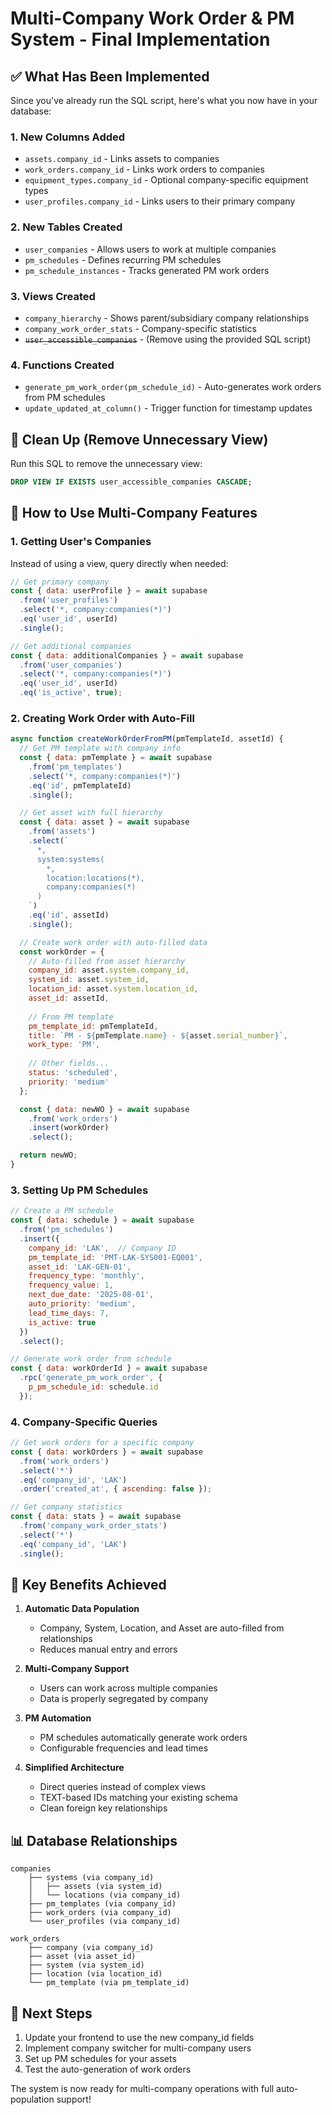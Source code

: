 # Multi-Company Work Order & PM System - Final Implementation

## ✅ What Has Been Implemented

Since you've already run the SQL script, here's what you now have in your database:

### 1. **New Columns Added**
- `assets.company_id` - Links assets to companies
- `work_orders.company_id` - Links work orders to companies  
- `equipment_types.company_id` - Optional company-specific equipment types
- `user_profiles.company_id` - Links users to their primary company

### 2. **New Tables Created**
- `user_companies` - Allows users to work at multiple companies
- `pm_schedules` - Defines recurring PM schedules
- `pm_schedule_instances` - Tracks generated PM work orders

### 3. **Views Created**
- `company_hierarchy` - Shows parent/subsidiary company relationships
- `company_work_order_stats` - Company-specific statistics
- ~~`user_accessible_companies`~~ - (Remove using the provided SQL script)

### 4. **Functions Created**
- `generate_pm_work_order(pm_schedule_id)` - Auto-generates work orders from PM schedules
- `update_updated_at_column()` - Trigger function for timestamp updates

## 🔧 Clean Up (Remove Unnecessary View)

Run this SQL to remove the unnecessary view:

```sql
DROP VIEW IF EXISTS user_accessible_companies CASCADE;
```

## 📝 How to Use Multi-Company Features

### 1. **Getting User's Companies**

Instead of using a view, query directly when needed:

```javascript
// Get primary company
const { data: userProfile } = await supabase
  .from('user_profiles')
  .select('*, company:companies(*)')
  .eq('user_id', userId)
  .single();

// Get additional companies
const { data: additionalCompanies } = await supabase
  .from('user_companies')
  .select('*, company:companies(*)')
  .eq('user_id', userId)
  .eq('is_active', true);
```

### 2. **Creating Work Order with Auto-Fill**

```javascript
async function createWorkOrderFromPM(pmTemplateId, assetId) {
  // Get PM template with company info
  const { data: pmTemplate } = await supabase
    .from('pm_templates')
    .select('*, company:companies(*)')
    .eq('id', pmTemplateId)
    .single();

  // Get asset with full hierarchy
  const { data: asset } = await supabase
    .from('assets')
    .select(`
      *,
      system:systems(
        *,
        location:locations(*),
        company:companies(*)
      )
    `)
    .eq('id', assetId)
    .single();

  // Create work order with auto-filled data
  const workOrder = {
    // Auto-filled from asset hierarchy
    company_id: asset.system.company_id,
    system_id: asset.system_id,
    location_id: asset.system.location_id,
    asset_id: assetId,
    
    // From PM template
    pm_template_id: pmTemplateId,
    title: `PM - ${pmTemplate.name} - ${asset.serial_number}`,
    work_type: 'PM',
    
    // Other fields...
    status: 'scheduled',
    priority: 'medium'
  };

  const { data: newWO } = await supabase
    .from('work_orders')
    .insert(workOrder)
    .select();

  return newWO;
}
```

### 3. **Setting Up PM Schedules**

```javascript
// Create a PM schedule
const { data: schedule } = await supabase
  .from('pm_schedules')
  .insert({
    company_id: 'LAK',  // Company ID
    pm_template_id: 'PMT-LAK-SYS001-EQ001',
    asset_id: 'LAK-GEN-01',
    frequency_type: 'monthly',
    frequency_value: 1,
    next_due_date: '2025-08-01',
    auto_priority: 'medium',
    lead_time_days: 7,
    is_active: true
  })
  .select();

// Generate work order from schedule
const { data: workOrderId } = await supabase
  .rpc('generate_pm_work_order', { 
    p_pm_schedule_id: schedule.id 
  });
```

### 4. **Company-Specific Queries**

```javascript
// Get work orders for a specific company
const { data: workOrders } = await supabase
  .from('work_orders')
  .select('*')
  .eq('company_id', 'LAK')
  .order('created_at', { ascending: false });

// Get company statistics
const { data: stats } = await supabase
  .from('company_work_order_stats')
  .select('*')
  .eq('company_id', 'LAK')
  .single();
```

## 🎯 Key Benefits Achieved

1. **Automatic Data Population**
   - Company, System, Location, and Asset are auto-filled from relationships
   - Reduces manual entry and errors

2. **Multi-Company Support**
   - Users can work across multiple companies
   - Data is properly segregated by company

3. **PM Automation**
   - PM schedules automatically generate work orders
   - Configurable frequencies and lead times

4. **Simplified Architecture**
   - Direct queries instead of complex views
   - TEXT-based IDs matching your existing schema
   - Clean foreign key relationships

## 📊 Database Relationships

```
companies
    ├── systems (via company_id)
    │   ├── assets (via system_id)
    │   └── locations (via company_id)
    ├── pm_templates (via company_id)
    ├── work_orders (via company_id)
    └── user_profiles (via company_id)

work_orders
    ├── company (via company_id)
    ├── asset (via asset_id)
    ├── system (via system_id)
    ├── location (via location_id)
    └── pm_template (via pm_template_id)
```

## 🚀 Next Steps

1. Update your frontend to use the new company_id fields
2. Implement company switcher for multi-company users
3. Set up PM schedules for your assets
4. Test the auto-generation of work orders

The system is now ready for multi-company operations with full auto-population support!